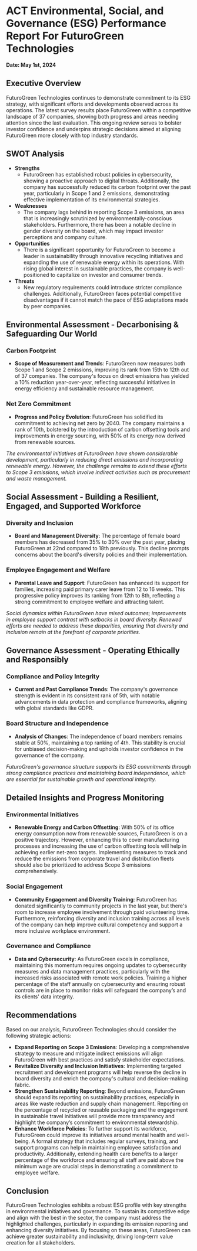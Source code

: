 
# **ACT Environmental, Social, and Governance (ESG) Performance Report For FuturoGreen Technologies**

**Date: May 1st, 2024**

## **Executive Overview**

FuturoGreen Technologies continues to demonstrate commitment to its ESG strategy, with significant efforts and developments observed across its operations. The latest survey results place FuturoGreen within a competitive landscape of 37 companies, showing both progress and areas needing attention since the last evaluation. This ongoing review serves to bolster investor confidence and underpins strategic decisions aimed at aligning FuturoGreen more closely with top industry standards.

## **SWOT Analysis**
- **Strengths**
  - FuturoGreen has established robust policies in cybersecurity, showing a proactive approach to digital threats. Additionally, the company has successfully reduced its carbon footprint over the past year, particularly in Scope 1 and 2 emissions, demonstrating effective implementation of its environmental strategies.
- **Weaknesses**
  - The company lags behind in reporting Scope 3 emissions, an area that is increasingly scrutinized by environmentally-conscious stakeholders. Furthermore, there has been a notable decline in gender diversity on the board, which may impact investor perceptions and company culture.
- **Opportunities**
  - There is a significant opportunity for FuturoGreen to become a leader in sustainability through innovative recycling initiatives and expanding the use of renewable energy within its operations. With rising global interest in sustainable practices, the company is well-positioned to capitalize on investor and consumer trends.
- **Threats**
  - New regulatory requirements could introduce stricter compliance challenges. Additionally, FuturoGreen faces potential competitive disadvantages if it cannot match the pace of ESG adaptations made by peer companies.

## **Environmental Assessment - Decarbonising & Safeguarding Our World**

### **Carbon Footprint**
- **Scope of Measurement and Trends**: FuturoGreen now measures both Scope 1 and Scope 2 emissions, improving its rank from 15th to 12th out of 37 companies. The company's focus on direct emissions has yielded a 10% reduction year-over-year, reflecting successful initiatives in energy efficiency and sustainable resource management.

### **Net Zero Commitment**
- **Progress and Policy Evolution**: FuturoGreen has solidified its commitment to achieving net zero by 2040. The company maintains a rank of 10th, bolstered by the introduction of carbon offsetting tools and improvements in energy sourcing, with 50% of its energy now derived from renewable sources.

*The environmental initiatives at FuturoGreen have shown considerable development, particularly in reducing direct emissions and incorporating renewable energy. However, the challenge remains to extend these efforts to Scope 3 emissions, which involve indirect activities such as procurement and waste management.*

## **Social Assessment - Building a Resilient, Engaged, and Supported Workforce**

### **Diversity and Inclusion**
- **Board and Management Diversity**: The percentage of female board members has decreased from 35% to 30% over the past year, placing FuturoGreen at 22nd compared to 18th previously. This decline prompts concerns about the board's diversity policies and their implementation.

### **Employee Engagement and Welfare**
- **Parental Leave and Support**: FuturoGreen has enhanced its support for families, increasing paid primary carer leave from 12 to 16 weeks. This progressive policy improves its ranking from 12th to 8th, reflecting a strong commitment to employee welfare and attracting talent.

*Social dynamics within FuturoGreen have mixed outcomes; improvements in employee support contrast with setbacks in board diversity. Renewed efforts are needed to address these disparities, ensuring that diversity and inclusion remain at the forefront of corporate priorities.*

## **Governance Assessment - Operating Ethically and Responsibly**

### **Compliance and Policy Integrity**
- **Current and Past Compliance Trends**: The company's governance strength is evident in its consistent rank of 5th, with notable advancements in data protection and compliance frameworks, aligning with global standards like GDPR.

### **Board Structure and Independence**
- **Analysis of Changes**: The independence of board members remains stable at 50%, maintaining a top ranking of 4th. This stability is crucial for unbiased decision-making and upholds investor confidence in the governance of the company.

*FuturoGreen's governance structure supports its ESG commitments through strong compliance practices and maintaining board independence, which are essential for sustainable growth and operational integrity.*

## **Detailed Insights and Progress Monitoring**

### **Environmental Initiatives**

-   **Renewable Energy and Carbon Offsetting**: With 50% of its office energy consumption now from renewable sources, FuturoGreen is on a positive trajectory. However, enhancing this to cover manufacturing processes and increasing the use of carbon offsetting tools will help in achieving earlier net-zero targets. Implementing measures to track and reduce the emissions from corporate travel and distribution fleets should also be prioritized to address Scope 3 emissions comprehensively.

### **Social Engagement**

-   **Community Engagement and Diversity Training**: FuturoGreen has donated significantly to community projects in the last year, but there's room to increase employee involvement through paid volunteering time. Furthermore, reinforcing diversity and inclusion training across all levels of the company can help improve cultural competency and support a more inclusive workplace environment.

### **Governance and Compliance**

-   **Data and Cybersecurity**: As FuturoGreen excels in compliance, maintaining this momentum requires ongoing updates to cybersecurity measures and data management practices, particularly with the increased risks associated with remote work policies. Training a higher percentage of the staff annually on cybersecurity and ensuring robust controls are in place to monitor risks will safeguard the company’s and its clients' data integrity.

## **Recommendations**

Based on our analysis, FuturoGreen Technologies should consider the following strategic actions:
- **Expand Reporting on Scope 3 Emissions**: Developing a comprehensive strategy to measure and mitigate indirect emissions will align FuturoGreen with best practices and satisfy stakeholder expectations.
- **Revitalize Diversity and Inclusion Initiatives**: Implementing targeted recruitment and development programs will help reverse the decline in board diversity and enrich the company's cultural and decision-making fabric.
-   **Strengthen Sustainability Reporting**: Beyond emissions, FuturoGreen should expand its reporting on sustainability practices, especially in areas like waste reduction and supply chain management. Reporting on the percentage of recycled or reusable packaging and the engagement in sustainable travel initiatives will provide more transparency and highlight the company’s commitment to environmental stewardship.
-   **Enhance Workforce Policies**: To further support its workforce, FuturoGreen could improve its initiatives around mental health and well-being. A formal strategy that includes regular surveys, training, and support programs can help in maintaining employee satisfaction and productivity. Additionally, extending health care benefits to a larger percentage of the workforce and ensuring all staff are paid above the minimum wage are crucial steps in demonstrating a commitment to employee welfare.

## **Conclusion**

FuturoGreen Technologies exhibits a robust ESG profile with key strengths in environmental initiatives and governance. To sustain its competitive edge and align with the best in the sector, the company must address the highlighted challenges, particularly in expanding its emission reporting and enhancing diversity initiatives. By focusing on these areas, FuturoGreen can achieve greater sustainability and inclusivity, driving long-term value creation for all stakeholders.
<!--stackedit_data:
eyJoaXN0b3J5IjpbLTQ5MjY4NTkyMl19
-->